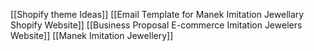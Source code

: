 [[Shopify theme Ideas]]
[[Email Template for Manek Imitation Jewellary Shopify Website]]
[[Business Proposal E-commerce Imitation Jewelers Website]]
[[Manek Imitation Jewellery]]